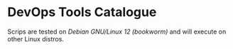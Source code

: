 # DevOps Tools Catalogue

Scrips are tested on *Debian GNU/Linux 12 (bookworm)* and will execute on other Linux distros.